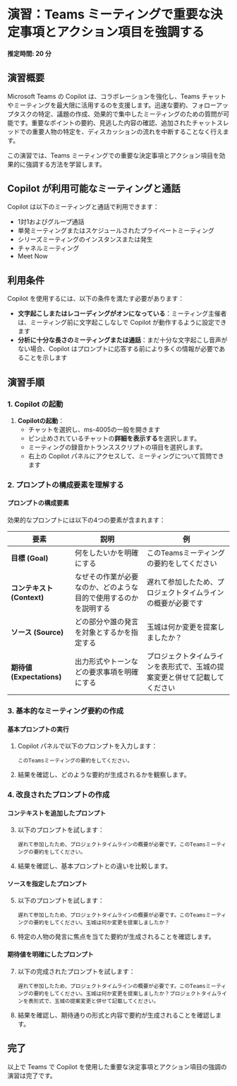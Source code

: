 # 演習：Teams ミーティングで重要な決定事項とアクション項目を強調する

#### 推定時間: 20 分

## 演習概要
Microsoft Teams の Copilot は、コラボレーションを強化し、Teams チャットやミーティングを最大限に活用するのを支援します。迅速な要約、フォローアップタスクの特定、議題の作成、効果的で集中したミーティングのための質問が可能です。重要なポイントの要約、見逃した内容の確認、追加されたチャットスレッドでの重要人物の特定を、ディスカッションの流れを中断することなく行えます。

この演習では、Teams ミーティングでの重要な決定事項とアクション項目を効果的に強調する方法を学習します。

## Copilot が利用可能なミーティングと通話

Copilot は以下のミーティングと通話で利用できます：

- 1対1およびグループ通話
- 単発ミーティングまたはスケジュールされたプライベートミーティング
- シリーズミーティングのインスタンスまたは発生
- チャネルミーティング
- Meet Now

## 利用条件

Copilot を使用するには、以下の条件を満たす必要があります：

- **文字起こしまたはレコーディングがオンになっている**：ミーティング主催者は、ミーティング前に文字起こしなしで Copilot が動作するように設定できます
- **分析に十分な長さのミーティングまたは通話**：まだ十分な文字起こし音声がない場合、Copilot はプロンプトに応答する前により多くの情報が必要であることを示します

## 演習手順

### 1. Copilot の起動

1. **Copilotの起動**：
   - チャットを選択し、ms-4005の一般を開きます
   - ピン止めされているチャットの**詳細を表示する**を選択します。
   - ミーティングの録音かトランススクリプトの項目を選択します。
   - 右上の Copilot パネルにアクセスして、ミーティングについて質問できます

### 2. プロンプトの構成要素を理解する

#### プロンプトの構成要素

効果的なプロンプトには以下の4つの要素が含まれます：

| 要素 | 説明 | 例 |
|------|------|-----|
| **目標 (Goal)** | 何をしたいかを明確にする | このTeamsミーティングの要約をしてください |
| **コンテキスト (Context)** | なぜその作業が必要なのか、どのような目的で使用するのかを説明する | 遅れて参加したため、プロジェクトタイムラインの概要が必要です |
| **ソース (Source)** | どの部分や誰の発言を対象とするかを指定する | 玉城は何か変更を提案しましたか？ |
| **期待値 (Expectations)** | 出力形式やトーンなどの要求事項を明確にする | プロジェクトタイムラインを表形式で、玉城の提案変更と併せて記載してください |

### 3. 基本的なミーティング要約の作成

#### 基本プロンプトの実行

1. Copilot パネルで以下のプロンプトを入力します：
   ```
   このTeamsミーティングの要約をしてください。
   ```

2. 結果を確認し、どのような要約が生成されるかを観察します。

### 4. 改良されたプロンプトの作成

#### コンテキストを追加したプロンプト

3. 以下のプロンプトを試します：
   ```
   遅れて参加したため、プロジェクトタイムラインの概要が必要です。このTeamsミーティングの要約をしてください。
   ```

4. 結果を確認し、基本プロンプトとの違いを比較します。

#### ソースを指定したプロンプト

5. 以下のプロンプトを試します：
   ```
   遅れて参加したため、プロジェクトタイムラインの概要が必要です。このTeamsミーティングの要約をしてください。玉城は何か変更を提案しましたか？
   ```

6. 特定の人物の発言に焦点を当てた要約が生成されることを確認します。

#### 期待値を明確にしたプロンプト

7. 以下の完成されたプロンプトを試します：
   ```
   遅れて参加したため、プロジェクトタイムラインの概要が必要です。このTeamsミーティングの要約をしてください。玉城は何か変更を提案しましたか？プロジェクトタイムラインを表形式で、玉城の提案変更と併せて記載してください。
   ```

8. 結果を確認し、期待通りの形式と内容で要約が生成されることを確認します。

## 完了

以上で Teams で Copilot を使用した重要な決定事項とアクション項目の強調の演習は完了です。
